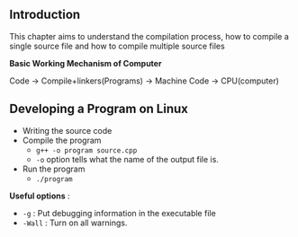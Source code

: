## Introduction

This chapter aims to understand the compilation process, how to compile a single source file and how to compile multiple source files

**Basic Working Mechanism of Computer**

Code -> Compile+linkers(Programs) -> Machine Code ->  CPU(computer)

## Developing a Program on Linux

- Writing the source code
- Compile the program
  - `g++ -o program source.cpp`
  - `-o` option tells what the name of the output file is.
- Run the program
  - `./program`

  
 **Useful options** : 
  - `-g` : Put debugging information in the executable file
  - `-Wall` : Turn on all warnings.